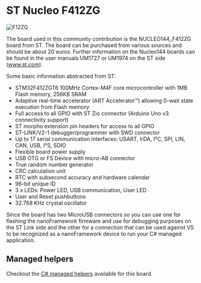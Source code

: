 # ST Nucleo F412ZG

![F12ZG](https://www.st.com/bin/ecommerce/api/image.PF262641.en.feature-description-include-personalized-no-cpn-medium.jpg)

The board used in this community contribution is the NUCLEO144_F412ZG board from ST. The board can be purchased from various sources and should be about 20 euros. Further information on the Nucleo144 boards can be found in the user manuals UM1727 or UM1974 on the ST side (www.st.com).

Some basic information abstracted from ST:

- STM32F412ZGT6 100MHz Cortex-M4F core microcontroller with 1MB Flash memory, 256KB SRAM
- Adaptive real-time accelerator (ART Accelerator™) allowing 0-wait state execution from Flash memory
- Full access to all GPIO with ST Zio connector (Arduino Uno v3 connectivity support)
- ST morpho extension pin headers for access to all GPIO
- ST-LINK/V2-1 debugger/programmer with SWD connector
- Up to 17 serial communication interfaces: USART, IrDA, I²C, SPI, LIN, CAN, USB, I²S, SDIO
- Flexible board power supply
- USB OTG or FS Device with micro-AB connector
- True random number generator
- CRC calculation unit
- RTC with subsecond accuracy and hardware calendar
- 96-bit unique ID
- 3 x LEDs: Power LED, USB communication, User LED
- User and Reset pushbuttons
- 32.768 KHz crystal oscillator

Since the board has two MicroUSB connectors so you can use one for flashing the nanoFramework firmware and use for debugging purposes on the ST Link side and the other for a connection that can be used against VS to be recognized as a nanoFramework device to run your C# managed application.

## Managed helpers

Checkout the [C# managed helpers](https://github.com/nanoframework/nf-Community-Targets/tree/main/ChibiOS/ST_NUCLEO144_F412ZG_NF/managed_helpers) available for this board.
